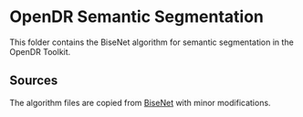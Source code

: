 # OpenDR Semantic Segmentation

This folder contains the BiseNet algorithm for semantic segmentation in the OpenDR Toolkit.

## Sources

The algorithm files are copied from [BiseNet](
https://github.com/ooooverflow/BiSeNet) with minor modifications.




